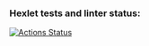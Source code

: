 ### Hexlet tests and linter status:
[![Actions Status](https://github.com/Padavan-itbeard/fullstack-javascript-project-46/actions/workflows/hexlet-check.yml/badge.svg)](https://github.com/Padavan-itbeard/fullstack-javascript-project-46/actions)